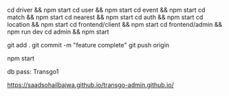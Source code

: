 cd driver && npm start
cd user && npm start
cd event && npm start
cd match && npm start
cd nearest && npm start 
cd auth && npm start
cd location && npm start
cd frontend/client && npm start
cd frontend/admin && npm run dev
cd admin && npm start


git add .
git commit -m "feature complete"
git push origin 

npm start

db pass:
Transgo1 


https://saadsohailbajwa.github.io/transgo-admin.github.io/